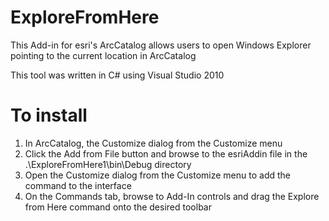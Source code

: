 ExploreFromHere
===============

This Add-in for esri's ArcCatalog allows users to open Windows Explorer pointing to the current location in ArcCatalog

This tool was written in C# using Visual Studio 2010



To install
=============
1. In ArcCatalog, the Customize dialog from the Customize menu
2. Click the Add from File button and browse to the esriAddin file in the .\ExploreFromHere1\bin\Debug directory
3. Open the Customize dialog from the Customize menu to add the command to the interface
4. On the Commands tab, browse to Add-In controls and drag the Explore from Here command onto the desired toolbar

